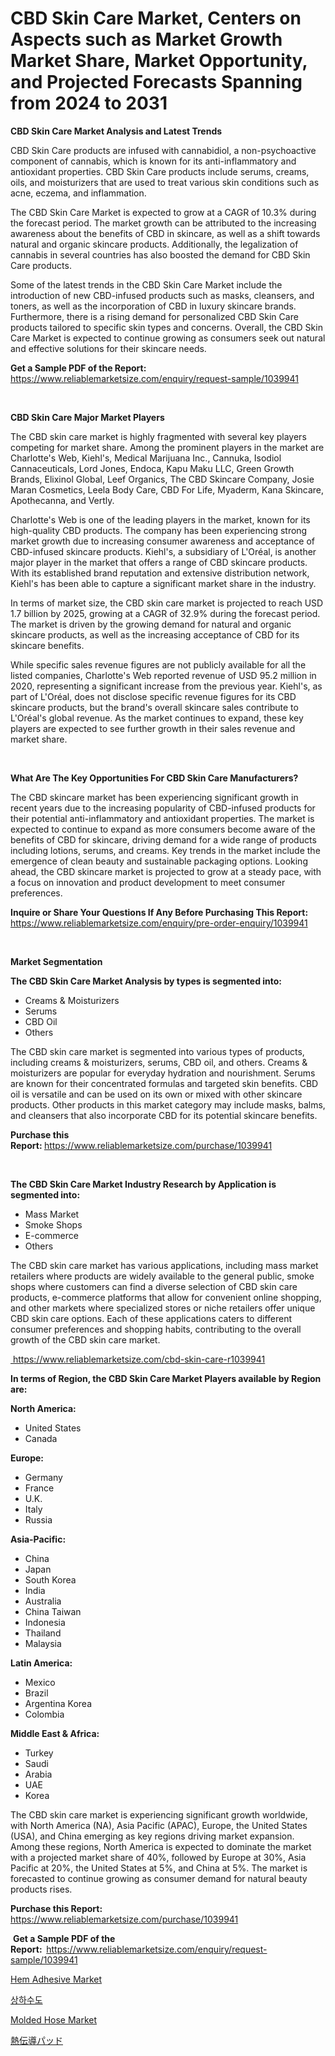 <p><h1>CBD Skin Care Market, Centers on Aspects such as Market Growth Market Share, Market Opportunity, and Projected Forecasts Spanning from 2024 to 2031</h1></p><p><strong>CBD Skin Care Market Analysis and Latest Trends</strong></p>
<p><p>CBD Skin Care products are infused with cannabidiol, a non-psychoactive component of cannabis, which is known for its anti-inflammatory and antioxidant properties. CBD Skin Care products include serums, creams, oils, and moisturizers that are used to treat various skin conditions such as acne, eczema, and inflammation.</p><p>The CBD Skin Care Market is expected to grow at a CAGR of 10.3% during the forecast period. The market growth can be attributed to the increasing awareness about the benefits of CBD in skincare, as well as a shift towards natural and organic skincare products. Additionally, the legalization of cannabis in several countries has also boosted the demand for CBD Skin Care products.</p><p>Some of the latest trends in the CBD Skin Care Market include the introduction of new CBD-infused products such as masks, cleansers, and toners, as well as the incorporation of CBD in luxury skincare brands. Furthermore, there is a rising demand for personalized CBD Skin Care products tailored to specific skin types and concerns. Overall, the CBD Skin Care Market is expected to continue growing as consumers seek out natural and effective solutions for their skincare needs.</p></p>
<p><strong>Get a Sample PDF of the Report:&nbsp;</strong> <a href="https://www.reliablemarketsize.com/enquiry/request-sample/1039941">https://www.reliablemarketsize.com/enquiry/request-sample/1039941</a></p>
<p>&nbsp;</p>
<p><strong>CBD Skin Care Major Market Players</strong></p>
<p><p>The CBD skin care market is highly fragmented with several key players competing for market share. Among the prominent players in the market are Charlotte's Web, Kiehl's, Medical Marijuana Inc., Cannuka, Isodiol Cannaceuticals, Lord Jones, Endoca, Kapu Maku LLC, Green Growth Brands, Elixinol Global, Leef Organics, The CBD Skincare Company, Josie Maran Cosmetics, Leela Body Care, CBD For Life, Myaderm, Kana Skincare, Apothecanna, and Vertly.</p><p>Charlotte's Web is one of the leading players in the market, known for its high-quality CBD products. The company has been experiencing strong market growth due to increasing consumer awareness and acceptance of CBD-infused skincare products. Kiehl's, a subsidiary of L'Oréal, is another major player in the market that offers a range of CBD skincare products. With its established brand reputation and extensive distribution network, Kiehl's has been able to capture a significant market share in the industry.</p><p>In terms of market size, the CBD skin care market is projected to reach USD 1.7 billion by 2025, growing at a CAGR of 32.9% during the forecast period. The market is driven by the growing demand for natural and organic skincare products, as well as the increasing acceptance of CBD for its skincare benefits.</p><p>While specific sales revenue figures are not publicly available for all the listed companies, Charlotte's Web reported revenue of USD 95.2 million in 2020, representing a significant increase from the previous year. Kiehl's, as part of L'Oréal, does not disclose specific revenue figures for its CBD skincare products, but the brand's overall skincare sales contribute to L'Oréal's global revenue. As the market continues to expand, these key players are expected to see further growth in their sales revenue and market share.</p></p>
<p>&nbsp;</p>
<p><strong>What Are The Key Opportunities For CBD Skin Care Manufacturers?</strong></p>
<p><p>The CBD skincare market has been experiencing significant growth in recent years due to the increasing popularity of CBD-infused products for their potential anti-inflammatory and antioxidant properties. The market is expected to continue to expand as more consumers become aware of the benefits of CBD for skincare, driving demand for a wide range of products including lotions, serums, and creams. Key trends in the market include the emergence of clean beauty and sustainable packaging options. Looking ahead, the CBD skincare market is projected to grow at a steady pace, with a focus on innovation and product development to meet consumer preferences.</p></p>
<p><strong>Inquire or Share Your Questions If Any Before Purchasing This Report:</strong> <a href="https://www.reliablemarketsize.com/enquiry/pre-order-enquiry/1039941">https://www.reliablemarketsize.com/enquiry/pre-order-enquiry/1039941</a></p>
<p>&nbsp;</p>
<p><strong>Market Segmentation</strong></p>
<p><strong>The CBD Skin Care Market Analysis by types is segmented into:</strong></p>
<p><ul><li>Creams & Moisturizers</li><li>Serums</li><li>CBD Oil</li><li>Others</li></ul></p>
<p><p>The CBD skin care market is segmented into various types of products, including creams & moisturizers, serums, CBD oil, and others. Creams & moisturizers are popular for everyday hydration and nourishment. Serums are known for their concentrated formulas and targeted skin benefits. CBD oil is versatile and can be used on its own or mixed with other skincare products. Other products in this market category may include masks, balms, and cleansers that also incorporate CBD for its potential skincare benefits.</p></p>
<p><strong>Purchase this Report:&nbsp;</strong><a href="https://www.reliablemarketsize.com/purchase/1039941">https://www.reliablemarketsize.com/purchase/1039941</a></p>
<p>&nbsp;</p>
<p><strong>The CBD Skin Care Market Industry Research by Application is segmented into:</strong></p>
<p><ul><li>Mass Market</li><li>Smoke Shops</li><li>E-commerce</li><li>Others</li></ul></p>
<p><p>The CBD skin care market has various applications, including mass market retailers where products are widely available to the general public, smoke shops where customers can find a diverse selection of CBD skin care products, e-commerce platforms that allow for convenient online shopping, and other markets where specialized stores or niche retailers offer unique CBD skin care options. Each of these applications caters to different consumer preferences and shopping habits, contributing to the overall growth of the CBD skin care market.</p></p>
<p><a href="https://www.reliablemarketsize.com/cbd-skin-care-r1039941">&nbsp;https://www.reliablemarketsize.com/cbd-skin-care-r1039941</a></p>
<p><strong>In terms of Region, the CBD Skin Care Market Players available by Region are:</strong></p>
<p>
    <p> <strong> North America: </strong>
        <ul>
            <li>United States</li>
            <li>Canada</li>
        </ul>
        </p> 
    <p> <strong> Europe: </strong>
        <ul>
            <li>Germany</li>
            <li>France</li>
            <li>U.K.</li>
            <li>Italy</li>
            <li>Russia</li>
        </ul>
        </p> 
    <p> <strong> Asia-Pacific: </strong>
        <ul>
            <li>China</li>
            <li>Japan</li>
            <li>South Korea</li>
            <li>India</li>
            <li>Australia</li>
            <li>China Taiwan</li>
            <li>Indonesia</li>
            <li>Thailand</li>
            <li>Malaysia</li>
        </ul>
        </p> 
    <p> <strong> Latin America: </strong>
        <ul>
            <li>Mexico</li>
            <li>Brazil</li>
            <li>Argentina Korea</li>
            <li>Colombia</li>
        </ul>
        </p> 
    <p> <strong> Middle East & Africa: </strong>
        <ul>
            <li>Turkey</li>
            <li>Saudi</li>
            <li>Arabia</li>
            <li>UAE</li>
            <li>Korea</li>
        </ul>
    </p>
    </p>
<p><p>The CBD skin care market is experiencing significant growth worldwide, with North America (NA), Asia Pacific (APAC), Europe, the United States (USA), and China emerging as key regions driving market expansion. Among these regions, North America is expected to dominate the market with a projected market share of 40%, followed by Europe at 30%, Asia Pacific at 20%, the United States at 5%, and China at 5%. The market is forecasted to continue growing as consumer demand for natural beauty products rises.</p></p>
<p><strong>Purchase this Report: </strong><a href="https://www.reliablemarketsize.com/purchase/1039941">https://www.reliablemarketsize.com/purchase/1039941</a></p>
<p>&nbsp;<strong>Get a Sample PDF of the Report:&nbsp;&nbsp;</strong><a href="https://www.reliablemarketsize.com/enquiry/request-sample/1039941">https://www.reliablemarketsize.com/enquiry/request-sample/1039941</a></p>
<p><strong></strong></p>
<p><p><a href="https://medium.com/@loganunn65756/hem-adhesive-market-trends-a-detailed-study-of-its-market-segmentation-and-analyzing-the-2cd3f60fc32c">Hem Adhesive Market</a></p><p><a href="https://github.com/KellyLyncyh543964/Market-Research-Report-List-2/blob/main/965905910973.md">상하수도</a></p><p><a href="https://medium.com/@maryroseguilty/molded-hose-market-a-global-and-regional-analysis-focus-on-region-country-level-analysis-and-6334b420d93b">Molded Hose Market</a></p><p><a href="https://github.com/zjkmgcs938405/Market-Research-Report-List-3/blob/main/99001656334.md">熱伝導パッド</a></p></p>